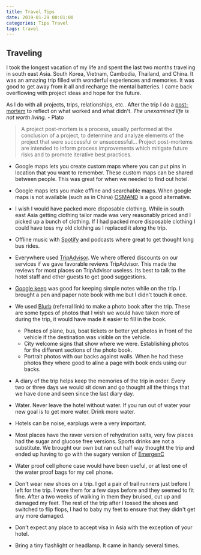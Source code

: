 ```yaml
---
title: Travel Tips
date: 2019-01-29 00:01:00
categories: Tips Travel
tags: travel
---
```


## Traveling

I took the longest vacation of my life and spent the last two months traveling in south east Asia. South Korea, Vietnam, Cambodia, Thailand, and China. It was an amazing trip filled with wonderful experiences and memories. It was good to get away from it all and recharge the mental batteries. I came back overflowing with project ideas and hope for the future. 

As I do with all projects, trips, relationships, etc.. After the trip I do a [post-mortem](https://en.wikipedia.org/wiki/Postmortem_documentation) to reflect on what worked and what didn't. *The unexamined life is not worth living.* - Plato

> A project post-mortem is a process, usually performed at the conclusion of a project, to determine and analyze elements of the project that were successful or unsuccessful... Project post-mortems are intended to inform process improvements which mitigate future risks and to promote iterative best practices.

- Google maps lets you create custom maps where you can put pins in location that you want to remember. These custom maps can be shared between people. This was great for when we needed to find out hotel. 

- Google maps lets you make offline and searchable maps. When google maps is not available (such as in China) [OSMAND](https://osmand.net/) is a good alternative.

- I wish I would have packed more disposable clothing. While in south east Asia getting clothing tailor made was very reasonably priced and I picked up a bunch of clothing. If I had packed more disposable clothing I could have toss my old clothing as I replaced it along the trip. 

- Offline music with [Spotify](https://www.spotify.com) and podcasts where great to get thought long bus rides. 

- Everywhere used [TripAdvisor](https://www.tripadvisor.ca/). We where offered discounts on our services if we gave favorable reviews TripAdvisor. This made the reviews for most places on TripAdvisor useless. Its best to talk to the hotel staff and other guests to get good suggestions. 

- [Google keep](https://keep.google.com/) was good for keeping simple notes while on the trip. I brought a pen and paper note book with me but I didn't touch it once. 

- We used [Blurb](https://www.talkable.com/x/3w19Zj) (referral link) to make a photo book after the trip. These are some types of photos that I wish we would have taken more of during the trip, it would have made it easier to fill in the book. 
   - Photos of plane, bus, boat tickets or better yet photos in front of the vehicle if the destination was visible on the vehicle. 
   - City welcome signs that show where we were. Establishing photos for the different sections of the photo book. 
   - Portrait photos with our backs against walls. When he had these photos they where good to aline a page with book ends using our backs. 

- A diary of the trip helps keep the memories of the trip in order. Every two or three days we would sit down and go thought all the things that we have done and seen since the last diary day. 

- Water. Never leave the hotel without water. If you run out of water your new goal is to get more water. Drink more water. 

- Hotels can be noise, earplugs were a very important. 

- Most places have the raver version of rehydration salts, very few places had the sugar and glucose free versions. Sports drinks are not a substitute. We brought  our own but ran out half way thought the trip and ended up having to go with the sugary version of [EmergenC](https://www.emergenc.com/)

- Water proof cell phone case would have been useful, or at lest one of the water proof bags for my cell phone.

- Don't wear new shoes on a trip. I got a pair of trail runners just before I left for the trip. I wore them for a few days before and they seemed to fit fine. After a two weeks of walking in them they bruised, cut up and damaged my feet. The rest of the trip after I tossed the shoes and switched to flip flops, I had to baby my feet to ensure that they didn't get any more damaged. 

- Don't expect any place to accept visa in Asia with the exception of your hotel. 

- Bring a tiny flashlight or headlamp. It came in handy several times. 
